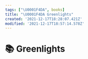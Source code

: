 ```yaml
---
tags: ["\U0001F4DA", books]
title: "\U0001F4DA Greenlights"
created: '2021-12-17T18:28:07.421Z'
modified: '2021-12-17T18:57:14.578Z'
---
```


# 📚 Greenlights
